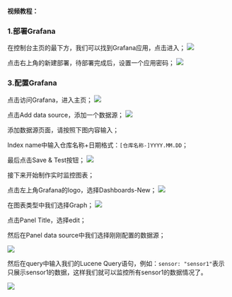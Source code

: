 **视频教程：**

### 1.部署Grafana

在控制台主页的最下方，我们可以找到Grafana应用，点击进入；
![](http://docs.qiniucdn.com/monitor3.png)

点击右上角的新建部署，待部署完成后，设置一个应用密码；
![](http://docs.qiniucdn.com/monitor4.png)

### 3.配置Grafana

点击访问Grafana，进入主页；
![](http://docs.qiniucdn.com/monitor5.png)

点击Add data source，添加一个数据源；
![](http://docs.qiniucdn.com/monitor6.png)

添加数据源页面，请按照下图内容输入；

Index name中输入仓库名称+日期格式：`[仓库名称-]YYYY.MM.DD`；

最后点击Save & Test按钮；
![](http://docs.qiniucdn.com/monitor77.png)

接下来开始制作实时监控图表；

点击左上角Grafana的logo，选择Dashboards-New；
![](http://docs.qiniucdn.com/monitor8.png)

在图表类型中我们选择Graph；
![](http://docs.qiniucdn.com/monitor9.png)

点击Panel Title，选择edit；

然后在Panel data source中我们选择刚刚配置的数据源；

![](http://docs.qiniucdn.com/monitor111.png)

然后在query中输入我们的Lucene Query语句，例如：`sensor: "sensor1"`表示只展示sensor1的数据，这样我们就可以监控所有sensor1的数据情况了。

![](http://docs.qiniucdn.com/monitor112.png)

